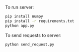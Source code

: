 To run server:
```bash
pip install numpy
pip install -r requirements.txt
python app.py
```
To send requests to server:
```bash
python send_request.py
```